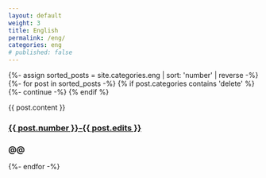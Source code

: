 ```yaml
---
layout: default
weight: 3
title: English
permalink: /eng/
categories: eng
# published: false
---
```


{%- assign sorted_posts = site.categories.eng | sort: 'number' | reverse -%}
{%- for post in sorted_posts -%}
{% if post.categories contains 'delete' %}
{%- continue -%}
{% endif %}

  <div class="post-data">
    {{ post.content }}
    <h3 class="number-field">
      <a href="{{ post.url }}">
        {{ post.number }}-{{ post.edits }}
      </a>
    </h3>
    <h3 class="type-field">
      @@
    </h3>
  </div>
{%- endfor -%}
